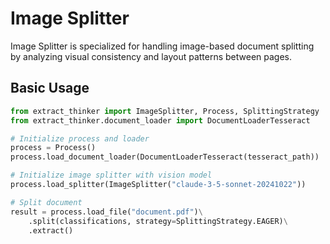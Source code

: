# Image Splitter

Image Splitter is specialized for handling image-based document splitting by analyzing visual consistency and layout patterns between pages.

## Basic Usage

```python
from extract_thinker import ImageSplitter, Process, SplittingStrategy
from extract_thinker.document_loader import DocumentLoaderTesseract

# Initialize process and loader
process = Process()
process.load_document_loader(DocumentLoaderTesseract(tesseract_path))

# Initialize image splitter with vision model
process.load_splitter(ImageSplitter("claude-3-5-sonnet-20241022"))

# Split document
result = process.load_file("document.pdf")\
    .split(classifications, strategy=SplittingStrategy.EAGER)\
    .extract()
```